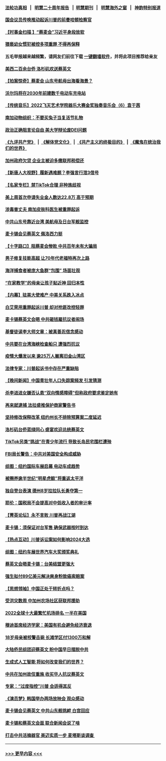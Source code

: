 #### [法轮功真相](https://github.com/gfw-breaker/truth/blob/master/README.md?t=0) &nbsp;&nbsp;|&nbsp;&nbsp; [明慧二十周年报告](https://github.com/gfw-breaker/mh-reports/blob/master/README.md?t=0) &nbsp;&nbsp;|&nbsp;&nbsp;[明慧期刊](https://github.com/gfw-breaker/mh-qikan) &nbsp;&nbsp;|&nbsp;&nbsp; [明慧海外之窗](https://github.com/gfw-breaker/mh-news/blob/master/README.md?t=0) &nbsp;&nbsp;|&nbsp;&nbsp; [神韵特别报道](https://github.com/gfw-breaker/mh-news/blob/master/shenyun.md?t=0)
#### [国会议员传唤推动起诉川普的前曼哈顿检察官](../pages/nsc412/n13966922.md?t=04070943) 
#### [【时事金扫描 】“蔡麦会”习近平身段放软](../pages/nsc412/n13966952.md?t=04070943) 
#### [猥亵幼女惯犯被控多项重罪 不得再保释](../pages/nsc412/n13966955.md?t=04070943) 
#### 五毛举报越来越频繁，请网友们前往下载 [一键翻墙软件](https://github.com/gfw-breaker/ssr-accounts)，并将此项目推荐给亲友
#### [美西二百余台侨 洛杉矶欢送蔡英文](../pages/nsc412/n13966929.md?t=04070943) 
#### [【拍案惊奇】蔡麦会 山东号航母出海看海景？](../pages/nsc412/n13966740.md?t=04070943) 
#### [沃尔玛将在2030年前建数千电动车充电站](../pages/nsc412/n13966917.md?t=04070943) 
#### [【传统音乐】2022飞天艺术学院器乐大赛金奖独奏音乐会（6）袁于茜](../pages/nsc412/n13966900.md?t=04070943) 
#### [南加动物组织：不要买兔子当复活节礼物](../pages/nsc412/n13966918.md?t=04070943) 
#### [政治正确阻言论自由 美大学辩论废DEI问题](../pages/nsc412/n13966155.md?t=04070943) 
#### [《九评共产党》](https://github.com/begood0513/9ping.md/blob/master/README.md) &nbsp;|&nbsp; [《解体党文化》](../../../../jtdwh.md/blob/master/README.md)  &nbsp;|&nbsp; [《共产主义的终极目的》](../../../../gczydzjmd.md/blob/master/README.md) &nbsp;|&nbsp; [《魔鬼在统治我们的世界》](../../../../mgztzwmdsj.md/blob/master/README.md) 
#### [加州政府欠贷 企业主被迫多缴联邦税偿还](../pages/nsc412/n13966897.md?t=04070943) 
#### [【新唐人大视野】履新遇难题？李强言行泄3信号](../pages/nsc412/n13966869.md?t=04070943) 
#### [【名家专栏】禁TikTok合理 非种族歧视](../pages/nsc412/n13966676.md?t=04070943) 
#### [美上周首次申请失业金人数达22.8万 高于预期](../pages/nsc412/n13966800.md?t=04070943) 
#### [涉毒害丈夫 南加皮肤科医生被重罪起诉](../pages/nsc412/n13966868.md?t=04070943) 
#### [中共山东号靠近台湾 美航母及日台军舰监控](../pages/nsc412/n13966400.md?t=04070943) 
#### [麦卡锡会见蔡英文 佩洛西力挺](../pages/nsc412/n13966850.md?t=04070943) 
#### [【十字路口】阻蔡麦会惨败 中共百年未有大骗局](../pages/nsc412/n13966756.md?t=04070943) 
#### [男子修复技能高超 让70年代老福特再次上路](../pages/nsc412/n13966309.md?t=04070943) 
#### [海洋捕食者被庞大鱼群“包围” 场面壮观](../pages/nsc412/n13966630.md?t=04070943) 
#### [“在家教学”的母亲让孩子贴近神 回归本性](../pages/nsc412/n13964518.md?t=04070943) 
#### [【内幕】驻美大使难产 中美关系跌入冰点](../pages/nsc412/n13966807.md?t=04070943) 
#### [白艾荣用重罪起诉川普 却对抢匪改控轻罪](../pages/nsc412/n13966192.md?t=04070943) 
#### [麦卡锡蔡英文会晤 中共砸钱雇抗议者闹场](../pages/nsc412/n13966665.md?t=04070943) 
#### [基督徒读李大师文章：被真善忍信念感动](../pages/nsc412/n13965800.md?t=04070943) 
#### [中共要在台湾海峡检查船只 遭强烈抗议](../pages/nsc412/n13966708.md?t=04070943) 
#### [疫情大爆发以来 逾25万人搬离旧金山湾区](../pages/nsc412/n13966443.md?t=04070943) 
#### [法律专家：川普起诉书中存在严重缺陷](../pages/nsc412/n13966380.md?t=04070943) 
#### [【晚间新闻】中国青壮年人口失踪案频发 引发猜测](../pages/nsc412/n13966377.md?t=04070943) 
#### [杀李进进女嫌否认患“双向情感障碍”但称政府要求鉴定她有](../pages/nsc412/n13966159.md?t=04070943) 
#### [再来就逮捕  法拉盛推保护商家警告书](../pages/nsc412/n13966187.md?t=04070943) 
#### [坚持修改保释改革 纽约州长不排除预算案二度延迟](../pages/nsc412/n13966157.md?t=04070943) 
#### [洛杉矶台侨蓝绿同心 盛宴欢迎总统蔡英文](../pages/nsc412/n13966266.md?t=04070943) 
#### [TikTok另类“挑战”在青少年流行 导致长岛民宅围栏遭殃](../pages/nsc412/n13966196.md?t=04070943) 
#### [FBI局长警告：中共对美国安全构成威胁](../pages/nsc412/n13966099.md?t=04070943) 
#### [组图：纽约国际车展启幕 电动车成趋势](../pages/nsc412/n13966036.md?t=04070943) 
#### [被圈养逾半世纪“明星虎鲸”将重返太平洋](../pages/nsc412/n13965701.md?t=04070943) 
#### [独自登台表演 德州8岁拉拉队长勇夺第一](../pages/nsc412/n13965563.md?t=04070943) 
#### [耶伦：国税局不会提高对中低收入者的审计率](../pages/nsc412/n13965907.md?t=04070943) 
#### [【菁英论坛】永不言败 川普再战江湖](../pages/nsc412/n13965910.md?t=04070943) 
#### [麦卡锡：须保证对台军售 确保武器按时到达](../pages/nsc412/n13966017.md?t=04070943) 
#### [【热点互动】川普诉讼案如何影响2024大选](../pages/nsc412/n13965977.md?t=04070943) 
#### [组图：纽约车展世界汽车大奖颁奖典礼](../pages/nsc412/n13965980.md?t=04070943) 
#### [蔡英文会晤麦卡锡：台美结盟更强大](../pages/nsc412/n13965956.md?t=04070943) 
#### [强生拟付89亿美元解决爽身粉致癌索赔案](../pages/nsc412/n13965976.md?t=04070943) 
#### [【思想领袖】中国正处于转折点吗？](../pages/nsc412/n13935806.md?t=04070943) 
#### [受洪灾数周 中加州农场社区获联邦援助](../pages/nsc412/n13966029.md?t=04070943) 
#### [2022全球十大最繁忙机场排名 一半在美国](../pages/nsc412/n13965973.md?t=04070943) 
#### [穆迪首席经济学家：美国有机会避免经济衰退](../pages/nsc412/n13965517.md?t=04070943) 
#### [18岁母亲被校警击毙 长滩学区付1300万和解](../pages/nsc412/n13965983.md?t=04070943) 
#### [大陆侨民组团迎蔡英文 盼中国早日摆脱中共](../pages/nsc412/n13965894.md?t=04070943) 
#### [生成式人工智能 将如何改变我们的世界？](../pages/nsc412/n13965540.md?t=04070943) 
#### [中共在加州故伎重施 收买华人抗议蔡英文](../pages/nsc412/n13965849.md?t=04070943) 
#### [专家：“过度指控”川普 会适得其反](../pages/nsc412/n13965930.md?t=04070943) 
#### [《演员梦》韩国举办两场放映会 观众感动](../pages/nsc412/n13965904.md?t=04070943) 
#### [麦卡锡会见蔡英文 中共山东舰挑衅 白宫回应](../pages/nsc412/n13965960.md?t=04070943) 
#### [麦卡锡和蔡英文会面 联合新闻会说了啥](../pages/nsc412/n13965838.md?t=04070943) 
#### [打击中共活摘器官 美迈实质一步 麦塔斯谈调查 ](../pages/nsc412/n13965753.md?t=04070943) 

----
#### [ >>> 更早内容 <<< ](../indexes/nsc412-earlier.md)
